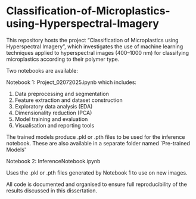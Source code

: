 # Classification-of-Microplastics-using-Hyperspectral-Imagery
This repository hosts the project “Classification of Microplastics using Hyperspectral Imagery”, which investigates the use of machine learning techniques applied to hyperspectral images (400–1000 nm) for classifying microplastics according to their polymer type.

Two notebooks are available:

Notebook 1: Project_02072025.ipynb which includes: 

  1. Data preprocessing and segmentation
  2. Feature extraction and dataset construction
  3.  Exploratory data analysis (EDA)
  4. Dimensionality reduction (PCA)
  5. Model training and evaluation
  6. Visualisation and reporting tools

The trained models produce .pkl or .pth files to be used for the inference notebook. These are also available in a separate folder named `Pre-trained Models'

Notebook 2: InferenceNotebook.ipynb

Uses the .pkl or .pth files generated by Notebook 1 to use on new images.


All code is documented and organised to ensure full reproducibility of the results discussed in this dissertation.
